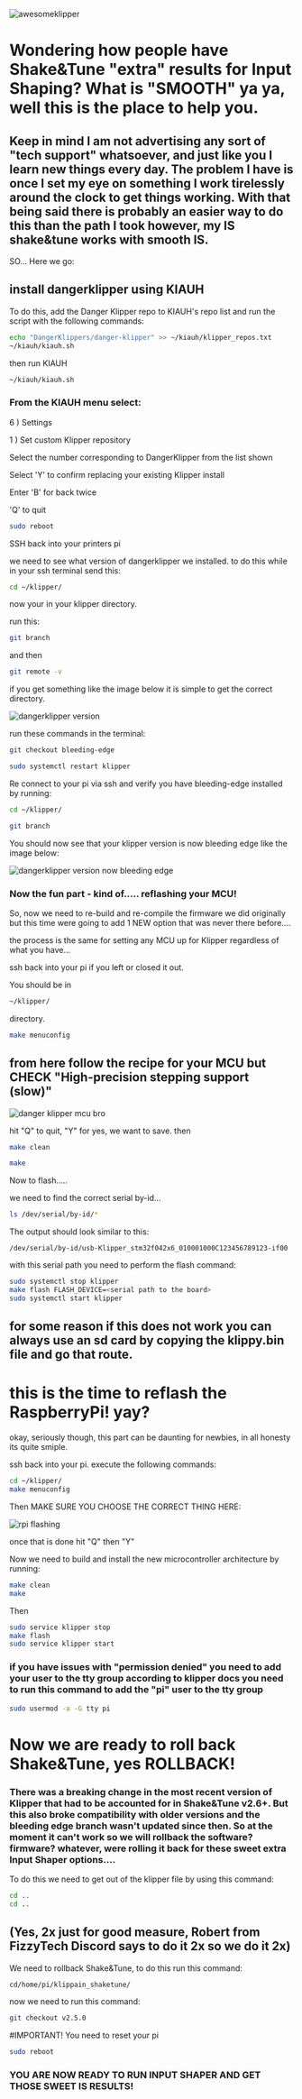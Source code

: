 
![awesomeklipper](https://github.com/TheVoronModder/Extra-Input-Shapers/assets/142328467/73336a9d-4fbf-4cd4-89a1-1693bf5a1230)

# Wondering how people have Shake&Tune "extra" results for Input Shaping? What is "SMOOTH" ya ya, well this is the place to help you.

## Keep in mind I am not advertising any sort of "tech support" whatsoever, and just like you I learn new things every day. The problem I have is once I set my eye on something I work tirelessly around the clock to get things working. With that being said there is probably an easier way to do this than the path I took however, my IS shake&tune works with smooth IS.

SO... Here we go:

## install dangerklipper using KIAUH

To do this, add the Danger Klipper repo to KIAUH's repo list and run the script with the following commands:

```bash
echo "DangerKlippers/danger-klipper" >> ~/kiauh/klipper_repos.txt
~/kiauh/kiauh.sh
```

then run KIAUH

```bash
~/kiauh/kiauh.sh
```

### From the KIAUH menu select:

6 ) Settings

1 ) Set custom Klipper repository

Select the number corresponding to DangerKlipper from the list shown

Select 'Y' to confirm replacing your existing Klipper install

Enter 'B' for back twice

'Q' to quit

```bash
sudo reboot
```

SSH back into your printers pi

we need to see what version of dangerklipper we installed.
to do this while in your ssh terminal send this:

```bash
cd ~/klipper/
```

now your in your klipper directory.

run this:

```bash
git branch
```

and then

```bash
git remote -v
```

if you get something like the image below it is simple to get the correct directory.

![dangerklipper version](https://github.com/TheVoronModder/Extra-Input-Shapers/assets/142328467/0b711abe-55be-44d6-8117-9e4b7585d162)

run these commands in the terminal:

```bash
git checkout bleeding-edge
```
```bash
sudo systemctl restart klipper
```

Re connect to your pi via ssh and verify you have bleeding-edge installed by running:

```bash
cd ~/klipper/
```
```bash
git branch
```

You should now see that your klipper version is now bleeding edge like the image below:

![dangerklipper version now bleeding edge](https://github.com/TheVoronModder/Extra-Input-Shapers/assets/142328467/d885768e-91e9-4c57-8329-c549e44fb43c)

### Now the fun part - kind of..... reflashing your MCU!

So, now we need to re-build and re-compile the firmware we did originally but this time were going to add 1 NEW option that was never there before....

the process is the same for setting any MCU up for Klipper regardless of what you have...

ssh back into your pi if you left or closed it out.

You should be in 
```bash
~/klipper/
```
directory.

```bash
make menuconfig
```

## from here follow the recipe for your MCU but CHECK "High-precision stepping support (slow)"

![danger klipper mcu bro](https://github.com/TheVoronModder/Extra-Input-Shapers/assets/142328467/97bb145a-76a5-4759-b360-c23606d18d49)

hit "Q" to quit, "Y" for yes, we want to save. then

```bash
make clean
```

```bash
make
```

Now to flash.....

we need to find the correct serial by-id...

```bash
ls /dev/serial/by-id/*
```

The output should look similar to this:

```/dev/serial/by-id/usb-Klipper_stm32f042x6_010001000C123456789123-if00```

with this serial path you need to perform the flash command:

```bash
sudo systemctl stop klipper
make flash FLASH_DEVICE=<serial path to the board>
sudo systemctl start klipper
```

## for some reason if this does not work you can always use an sd card by copying the klippy.bin file and go that route. 

# this is the time to reflash the RaspberryPi! yay?

okay, seriously though, this part can be daunting for newbies, in all honesty its quite smiple. 

ssh back into your pi. execute the following commands:

```bash
cd ~/klipper/
make menuconfig
```

Then MAKE SURE YOU CHOOSE THE CORRECT THING HERE:

![rpi flashing](https://github.com/TheVoronModder/Extra-Input-Shapers/assets/142328467/ff3f21a1-96ab-43b5-8807-c6088402a58e)

once that is done hit "Q" then "Y"

Now we need to build and install the new microcontroller architecture by running:

```bash
make clean
make
```

Then 

```bash
sudo service klipper stop
make flash
sudo service klipper start
```

### if you have issues with "permission denied" you need to add your user to the tty group according to klipper docs you need to run this command to add the "pi" user to the tty group

```bash
sudo usermod -a -G tty pi
```

# Now we are ready to roll back Shake&Tune, yes ROLLBACK!
### There was a breaking change in the most recent version of Klipper that had to be accounted for in Shake&Tune v2.6+. But this also broke compatibility with older versions and the bleeding edge branch wasn't updated since then. So at the moment it can't work so we will rollback the software? firmware? whatever, were rolling it back for these sweet extra Input Shaper options....

To do this we need to get out of the klipper file by using this command:

```bash
cd ..
cd ..
```

## (Yes, 2x just for good measure, Robert from FizzyTech Discord says to do it 2x so we do it 2x)

We need to rollback Shake&Tune, to do this run this command:

```bash
cd/home/pi/klippain_shaketune/
```

now we need to run this command:

```bash
git checkout v2.5.0
```

#IMPORTANT! You need to reset your pi 

```bash
sudo reboot
```




### YOU ARE NOW READY TO RUN INPUT SHAPER AND GET THOSE SWEET IS RESULTS!








